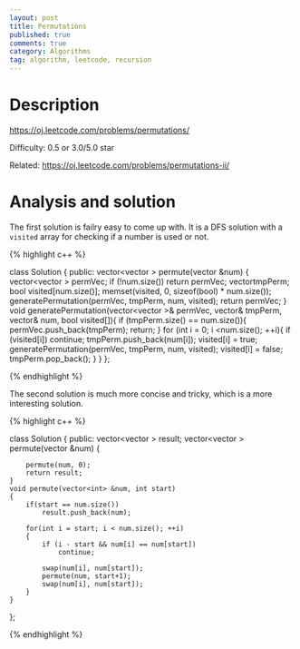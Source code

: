 ```yaml
---
layout: post
title: Permutations
published: true
comments: true
category: Algorithms
tag: algorithm, leetcode, recursion
---
```



# Description

https://oj.leetcode.com/problems/permutations/

Difficulty: 0.5 or 3.0/5.0 star

Related: https://oj.leetcode.com/problems/permutations-ii/



# Analysis and solution

The first solution is failry easy to come up with. It is a DFS solution with a ``visited`` array for checking if a number is used or not.

{% highlight c++ %}

class Solution {
public:
	vector<vector<int> > permute(vector<int> &num) {
		vector<vector<int> > permVec;
		if (!num.size())
			return permVec;
		vector<int>tmpPerm;
		bool visited[num.size()];
		memset(visited, 0, sizeof(bool) * num.size());
		generatePermutation(permVec, tmpPerm, num, visited);
		return permVec;
	}
	void generatePermutation(vector<vector<int> >& permVec, vector<int>& tmpPerm, vector<int>& num, bool visited[]){
		if (tmpPerm.size() == num.size()){
			permVec.push_back(tmpPerm);
			return;
		}
		for (int i = 0; i <num.size(); ++i){
			if (visited[i])
				continue;
			tmpPerm.push_back(num[i]); 
			visited[i] = true;
			generatePermutation(permVec, tmpPerm, num, visited);
	 		visited[i] = false;
			tmpPerm.pop_back();
		}
	}
};

{% endhighlight %}


The second solution is much more concise and tricky, which is a more interesting solution.

{% highlight c++ %}

class Solution {
public:
    vector<vector<int> > result;
    vector<vector<int> > permute(vector<int> &num) {
        
        permute(num, 0);
        return result;
    }
    void permute(vector<int> &num, int start)
    {
        if(start == num.size())
            result.push_back(num);
        
        for(int i = start; i < num.size(); ++i)
        {
        	if (i - start && num[i] == num[start])
        		continue;
     
            swap(num[i], num[start]);
            permute(num, start+1);
            swap(num[i], num[start]);
        }
    }
};

{% endhighlight %}